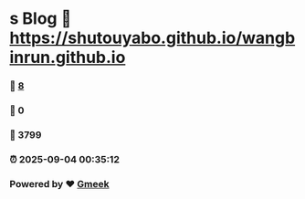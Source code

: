 # s Blog :link: https://shutouyabo.github.io/wangbinrun.github.io 
### :page_facing_up: [8](https://shutouyabo.github.io/wangbinrun.github.io/tag.html) 
### :speech_balloon: 0 
### :hibiscus: 3799 
### :alarm_clock: 2025-09-04 00:35:12 
### Powered by :heart: [Gmeek](https://github.com/Meekdai/Gmeek)
